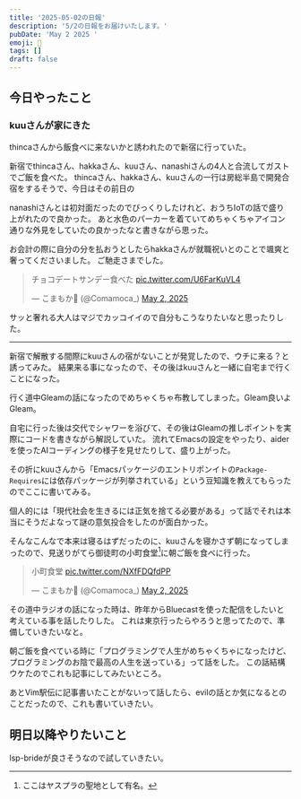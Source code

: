 ```yaml
---
title: '2025-05-02の日報'
description: '5/2の日報をお届けいたします。'
pubDate: 'May 2 2025 '
emoji: 🦊
tags: []
draft: false
---
```


## 今日やったこと

### kuuさんが家にきた

thincaさんから飯食べに来ないかと誘われたので新宿に行っていた。

新宿でthincaさん、hakkaさん、kuuさん、nanashiさんの4人と合流してガストでご飯を食べた。
thincaさん、hakkaさん、kuuさんの一行は房総半島で開発合宿をするそうで、今日はその前日の

nanashiさんとは初対面だったのでびっくりしたけれど、おうちIoTの話で盛り上がれたので良かった。
あと水色のパーカーを着ていてめちゃくちゃアイコン通りな外見をしていたの良かったなと書きながら思った。

お会計の際に自分の分を払おうとしたらhakkaさんが就職祝いとのことで颯爽と奢ってくださいました。
ご馳走さまでした。

<blockquote class="twitter-tweet"><p lang="ja" dir="ltr">チョコデートサンデー食べた <a href="https://t.co/U6FarKuVL4">pic.twitter.com/U6FarKuVL4</a></p>&mdash; こまもか🦊 (@Comamoca_) <a href="https://twitter.com/Comamoca_/status/1918310058607456336?ref_src=twsrc%5Etfw">May 2, 2025</a></blockquote> <script async src="https://platform.twitter.com/widgets.js" charset="utf-8"></script>

サッと奢れる大人はマジでカッコイイので自分もこうなりたいなと思ったりした。

---

新宿で解散する間際にkuuさんの宿がないことが発覚したので、ウチに来る？と誘ってみた。
結果来る事になったので、その後はkuuさんと一緒に自宅まで行くことになった。

行く道中Gleamの話になったのでめちゃくちゃ布教してしまった。Gleam良いよGleam。

自宅に行った後は交代でシャワーを浴びて、その後はGleamの推しポイントを実際にコードを書きながら解説していた。
流れてEmacsの設定をやったり、aiderを使ったAIコーディングの様子を見せたりして、盛り上がった。

その折にkuuさんから「Emacsパッケージのエントリポンイトの`Package-Requires`には依存パッケージが列挙されている」という豆知識を教えてもらったのでここに書いてみる。

個人的には「現代社会を生きるには正気を捨てる必要がある」って話でそれは本当にそうだよなって謎の意気投合をしたのが面白かった。

そんなこんなで本来は寝るはずだったのに、kuuさんを寝かさず朝になってしまったので、見送りがてら御徒町の小町食堂[^1]に朝ご飯を食べに行った。

<blockquote class="twitter-tweet"><p lang="ja" dir="ltr">小町食堂 <a href="https://t.co/NXfFDQfdPP">pic.twitter.com/NXfFDQfdPP</a></p>&mdash; こまもか🦊 (@Comamoca_) <a href="https://twitter.com/Comamoca_/status/1918438988433764839?ref_src=twsrc%5Etfw">May 2, 2025</a></blockquote> <script async src="https://platform.twitter.com/widgets.js" charset="utf-8"></script>

その道中ラジオの話になった時は、昨年からBluecastを使った配信をしたいと考えている事を話したりした。
これは東京行ったらやろうと思ってたので、準備していきたいなと。

朝ご飯を食べている時に「プログラミングで人生がめちゃくちゃになったけど、プログラミングのお陰で最高の人生を送っている」って話をした。
この話結構ウケたのでこれも記事にしてみたいところ。

あとVim駅伝に記事書いたことがないって話したら、evilの話とか気になるとのことだったので、これも書いていきたい。

## 明日以降やりたいこと

lsp-brideが良さそうなので試していきたい。

[^1]: ここはヤスプラの聖地として有名。
